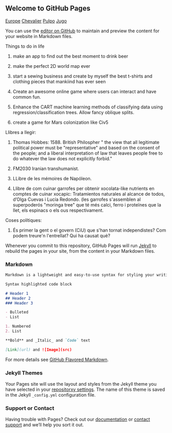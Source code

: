 ## Welcome to GitHub Pages


 [Europe](https://mambon5.github.io/cuca/romi.html)
 [Chevalier](https://mambon5.github.io/cuca/chevi2.html)
 [Pulpo](https://mambon5.github.io/cuca/movesquare3.html)
 [Jugo](https://mambon5.github.io/cuca/jugo1.html)

You can use the [editor on GitHub](https://github.com/mambon5/cuca/edit/master/README.md) to maintain and preview the content for your website in Markdown files.

Things to do in life

1) make an app to find out the best moment to drink beer

2) make the perfect 2D world map ever

3) start a sewing business and create by myself the best t-shirts and clothing pieces that mankiind has ever seen

4) Create an awesome online game where users can interact and have common fun.

5) Enhance the CART machine learning methods of classifying data using regression/classification trees. Allow fancy oblique splits.

6) create a game for Mars colonization like Civ5



Llibres a llegir: 
1) Thomas Hobbes: 1588. British Philospher " the view that all legitimate political power must be "representative" and based on the consent of the people; and a liberal interpretation of law that leaves people free to do whatever the law does not explicitly forbid."

2) FM2030 Iranian transhumanist.

3) LLibre de les mémoires de Napóleon.

4) Llibre de com cuinar garrofes per obtenir xocolata-like nutrients en comptes de cuinar xocapic: Tratamientos naturales al alcance de todos, d’Olga Cuevas i Lucía Redondo. (les garrofes s'assemblen al superpoderós "moringa tree" que té més calci, ferro i proteïnes que la llet, els espinacs o els ous respectivament.

Coses polítiques:
1) És primer la gent o el govern (CiU) que s'han tornat independistes? Com podem treure'n l'entrellat? Qui ha causat què?



Whenever you commit to this repository, GitHub Pages will run [Jekyll](https://jekyllrb.com/) to rebuild the pages in your site, from the content in your Markdown files.

### Markdown
```markdown
Markdown is a lightweight and easy-to-use syntax for styling your writing. It includes conventions for

Syntax highlighted code block

# Header 1
## Header 2
### Header 3

- Bulleted
- List

1. Numbered
2. List

**Bold** and _Italic_ and `Code` text

[Link](url) and ![Image](src)
```

For more details see [GitHub Flavored Markdown](https://guides.github.com/features/mastering-markdown/).

### Jekyll Themes

Your Pages site will use the layout and styles from the Jekyll theme you have selected in your [repositorxy settings](https://github.com/mambon5/cuca/settings). The name of this theme is saved in the Jekyll `_config.yml` configuration file.

### Support or Contact

Having trouble with Pages? Check out our [documentation](https://help.github.com/categories/github-pages-basics/) or [contact support](https://github.com/contact) and we’ll help you sort it out.
